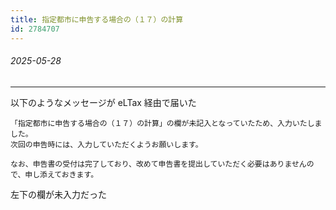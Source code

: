 ```yaml
---
title: 指定都市に申告する場合の（１７）の計算
id: 2784707
---
```

###### 2025-05-28

---

以下のようなメッセージが eLTax 経由で届いた

```
「指定都市に申告する場合の（１７）の計算」の欄が未記入となっていたため、入力いたしました。
次回の申告時には、入力していただくようお願いします。

なお、申告書の受付は完了しており、改めて申告書を提出していただく必要はありませんので、申し添えておきます。
```

左下の欄が未入力だった
